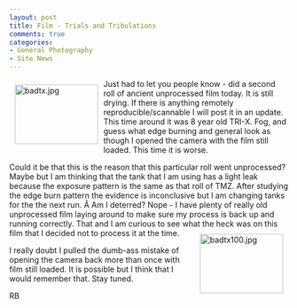 ```yaml
---
layout: post
title: Film - Trials and Tribulations
comments: true
categories:
- General Photography
- Site News
---
```

<a rel="lightbox" href="/wp-content/uploads/2009/10/badtx.jpg"><img title="badtx.jpg" src="/wp-content/uploads/2009/10/.thumbs/.badtx.jpg" border="0" alt="badtx.jpg" hspace="10" vspace="10" width="150" height="107" align="left" /></a>Just had to let you people know - did a second roll of ancient unprocessed film today. It is still drying. If there is anything remotely reproducible/scannable I will post it in an update. This time around it was 8 year old TRI-X. Fog, and guess what edge burning and general look as though I opened the camera with the film still loaded. This time it is worse.

Could it be that this is the reason that this particular roll went unprocessed? Maybe but I am thinking that the tank that I am using has a light leak because the exposure pattern is the same as that roll of TMZ. After studying the edge burn pattern the evidence is inconclusive but I am changing tanks for the the next run. Â Am I deterred? Nope - I have plenty of really old unprocessed film laying around to make sure my process is back up and running correctly. That and I am curious to see what the heck was on this film that I decided not to<a rel="lightbox" href="/wp-content/uploads/2009/10/badtx100.jpg"><img title="badtx100.jpg" src="/wp-content/uploads/2009/10/.thumbs/.badtx100.jpg" border="0" alt="badtx100.jpg" hspace="10" vspace="10" width="150" height="107" align="right" /></a> process it at the time.

I really doubt I pulled the dumb-ass mistake of opening the camera back more than once with film still loaded. It is possible but I think that I would remember that. Stay tuned.

RB